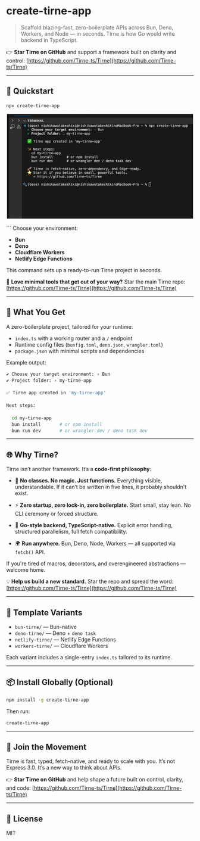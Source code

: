# create-tirne-app

> Scaffold blazing-fast, zero-boilerplate APIs across Bun, Deno, Workers, and Node — in seconds.
> Tirne is how Go would write backend in TypeScript.

👉 **Star Tirne on GitHub** and support a framework built on clarity and control:
[https://github.com/Tirne-ts/Tirne](https://github.com/Tirne-ts/Tirne)

---

## 🚀 Quickstart

```bash
npx create-tirne-app
```
<p align="center"> <img src="./assets/terminal-setup.png" width="500" alt="Tirne setup terminal screenshot"> </p> ```
Choose your environment:

* **Bun**
* **Deno**
* **Cloudflare Workers**
* **Netlify Edge Functions**

This command sets up a ready-to-run Tirne project in seconds.

📣 **Love minimal tools that get out of your way?**
Star the main Tirne repo: [https://github.com/Tirne-ts/Tirne](https://github.com/Tirne-ts/Tirne)

---

## 📁 What You Get

A zero-boilerplate project, tailored for your runtime:

* `index.ts` with a working router and a `/` endpoint
* Runtime config files (`bunfig.toml`, `deno.json`, `wrangler.toml`)
* `package.json` with minimal scripts and dependencies

Example output:

```bash
✔ Choose your target environment: › Bun
✔ Project folder: › my-tirne-app

✅ Tirne app created in 'my-tirne-app'

Next steps:

  cd my-tirne-app
  bun install       # or npm install
  bun run dev       # or wrangler dev / deno task dev
```

---

## 🌐 Why Tirne?

Tirne isn’t another framework. It’s a **code-first philosophy**:

* 🧱 **No classes. No magic. Just functions.**
  Everything visible, understandable. If it can’t be written in five lines, it probably shouldn’t exist.

* ⚡ **Zero startup, zero lock-in, zero boilerplate.**
  Start small, stay lean. No CLI ceremony or forced structure.

* 🧠 **Go-style backend, TypeScript-native.**
  Explicit error handling, structured parallelism, full fetch compatibility.

* 🌍 **Run anywhere.**
  Bun, Deno, Node, Workers — all supported via `fetch()` API.

If you're tired of macros, decorators, and overengineered abstractions — welcome home.

💡 **Help us build a new standard.** Star the repo and spread the word:
[https://github.com/Tirne-ts/Tirne](https://github.com/Tirne-ts/Tirne)

---

## 🧱 Template Variants

* `bun-tirne/` — Bun-native
* `deno-tirne/` — Deno + `deno task`
* `netlify-tirne/` — Netlify Edge Functions
* `workers-tirne/` — Cloudflare Workers

Each variant includes a single-entry `index.ts` tailored to its runtime.

---

## 📦 Install Globally (Optional)

```bash
npm install -g create-tirne-app
```

Then run:

```bash
create-tirne-app
```

---

## 📣 Join the Movement

Tirne is fast, typed, fetch-native, and ready to scale with you. It’s not Express 3.0. It’s a new way to think about APIs.

👉 **Star Tirne on GitHub** and help shape a future built on control, clarity, and code:
[https://github.com/Tirne-ts/Tirne](https://github.com/Tirne-ts/Tirne)

---

## 📜 License

MIT

